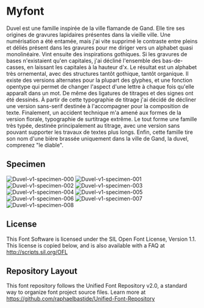 # Myfont

Duvel est une famille inspirée de la ville flamande de Gand. Elle tire ses origines de gravures lapidaires présentes dans la vieille ville. Une numérisation a été entamée, mais j'ai vite supprimé le contraste entre pleins et déliés présent dans les gravures pour me diriger vers un alphabet quasi monolinéaire. Vint ensuite des inspirations gothiques. Si les gravures de bases n'existaient qu'en capitales, j'ai décliné l'ensemble des bas-de-casses, en laissant les capitales à la hauteur d'x. Le résultat est un alphabet très ornemental, avec des structures tantôt gothique, tantôt organique. Il existe des versions alternates pour la plupart des glyphes, et une fonction opentype qui permet de changer l'aspect d'une lettre à chaque fois qu'elle apparaît dans un mot. De même des ligatures de titrages et des signes ont été dessinés. À partir de cette typographie de titrage j'ai décidé de décliner une version sans-serif destinée à l'accompagner pour la composition de texte. Finalement, un accident technique m'a amené aux formes de la version florale, typographie de surtitrage extrême. Le tout forme une famille très typée, destinée principalement au titrage, avec une version sans pouvant supporter les travaux de textes plus longs. Enfin, cette famille tire son nom d'une bière brassée uniquement dans la ville de Gand, la duvel, comprenez "le diable".

## Specimen

![Duvel-v1-specimen-000](https://github.com/jjjlllnnn/Duvel/blob/master/documentation/images/Duvel-v1-specimen-000.jpg)
![Duvel-v1-specimen-001](https://github.com/jjjlllnnn/Duvel/blob/master/documentation/images/Duvel-v1-specimen-001.jpg)
![Duvel-v1-specimen-002](https://github.com/jjjlllnnn/Duvel/blob/master/documentation/images/Duvel-v1-specimen-002.jpg)
![Duvel-v1-specimen-003](https://github.com/jjjlllnnn/Duvel/blob/master/documentation/images/Duvel-v1-specimen-003.jpg)
![Duvel-v1-specimen-004](https://github.com/jjjlllnnn/Duvel/blob/master/documentation/images/Duvel-v1-specimen-004.jpg)
![Duvel-v1-specimen-005](https://github.com/jjjlllnnn/Duvel/blob/master/documentation/images/Duvel-v1-specimen-005.jpg)
![Duvel-v1-specimen-006](https://github.com/jjjlllnnn/Duvel/blob/master/documentation/images/Duvel-v1-specimen-006.jpg)
![Duvel-v1-specimen-007](https://github.com/jjjlllnnn/Duvel/blob/master/documentation/images/Duvel-v1-specimen-007.jpg)
![Duvel-v1-specimen-008](https://github.com/jjjlllnnn/Duvel/blob/master/documentation/images/Duvel-v1-specimen-008.jpg)
## License

This Font Software is licensed under the SIL Open Font License, Version 1.1. 
This license is copied below, and is also available with a FAQ at 
http://scripts.sil.org/OFL

## Repository Layout

This font repository follows the Unified Font Repository v2.0, 
a standard way to organize font project source files. Learn more at 
https://github.com/raphaelbastide/Unified-Font-Repository


